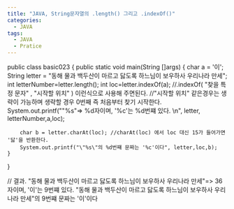 ```yaml
---
title: "JAVA, String문자열의 .length() 그리고 .indexOf()"
categories:
  - JAVA
tags:
  - JAVA
  - Pratice
---
```


public class basic023 {
	public static void main(String []args) {
		char a = '이';
		String letter = "동해 물과 백두산이 마르고 닳도록 하느님이 보우하사 우리나라 만세";
		int letterNumber=letter.length();
		int loc=letter.indexOf(a); //.indexOf( "찾을 특정 문자" , "시작할 위치" ) 이런식으로 사용해 주면된다.
									//"시작할 위치" 같은경우는 생략이 가능하며 생략할 경우 0번째 즉 처음부터 찾기 시작한다.
		System.out.printf("\"%s\"=> %d자이며, '%c'는 %d번쨰 있다. \n",
				letter, letterNumber,a,loc);
		
		char b = letter.charAt(loc); //charAt(loc) 에서 loc 대신 15가 들어가면 '닳'을 반환한다.
		System.out.printf("\"%s\"의 %d번쨰 문짜는 '%c'이다", letter,loc,b);
	}
}

// 결과.
"동해 물과 백두산이 마르고 닳도록 하느님이 보우하사 우리나라 만세"=> 36자이며, '이'는 9번쨰 있다. 
"동해 물과 백두산이 마르고 닳도록 하느님이 보우하사 우리나라 만세"의 9번쨰 문짜는 '이'이다